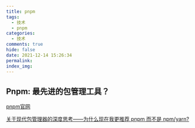 ```yaml
---
title: pnpm
tags:
  - 技术
  - pnpm
categories:
  - 技术
comments: true
hide: false
date: 2021-12-14 15:26:34
permalink:
index_img:
---
```


## Pnpm: 最先进的包管理工具？

[pnpm官网](https://pnpm.io/zh/)

[关于现代包管理器的深度思考——为什么现在我更推荐 pnpm 而不是 npm/yarn?](https://zhuanlan.zhihu.com/p/352437367)
